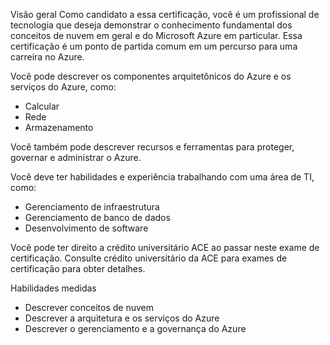 Visão geral
Como candidato a essa certificação, você é um profissional de tecnologia que deseja demonstrar o conhecimento fundamental dos conceitos de nuvem em geral e do Microsoft Azure em particular. Essa certificação é um ponto de partida comum em um percurso para uma carreira no Azure.

Você pode descrever os componentes arquitetônicos do Azure e os serviços do Azure, como:

- Calcular
- Rede
- Armazenamento

Você também pode descrever recursos e ferramentas para proteger, governar e administrar o Azure.  

Você deve ter habilidades e experiência trabalhando com uma área de TI, como: 

- Gerenciamento de infraestrutura
- Gerenciamento de banco de dados
- Desenvolvimento de software  

Você pode ter direito a crédito universitário ACE ao passar neste exame de certificação. Consulte crédito universitário da ACE para exames de certificação para obter detalhes.

Habilidades medidas
- Descrever conceitos de nuvem
- Descrever a arquitetura e os serviços do Azure
- Descrever o gerenciamento e a governança do Azure

